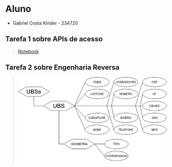 # Aluno
* Gabriel Costa Kinder - 234720

## Tarefa 1 sobre APIs de acesso
> [Notebook](https://github.com/Kinder-Eggs/MC536-2s2021/blob/main/lab01/notebook/lab01-api.ipynb)
## Tarefa 2 sobre Engenharia Reversa
> ![Diagrama de Orquestração](images/Diagrama-JSON-UBSs.png)
